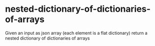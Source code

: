 # nested-dictionary-of-dictionaries-of-arrays
Given an input as json array (each element is a flat dictionary) return a nested dictionary of dictionaries of arrays
